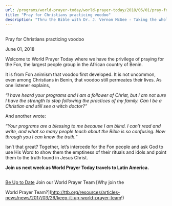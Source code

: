 ```yaml
---
url: /programs/world-prayer-today/world-prayer-today/2018/06/01/pray-for-christians-practicing-voodoo
title: "Pray for Christians practicing voodoo"
description: "Thru the Bible with Dr. J. Vernon McGee - Taking the whole Word to the whole world"
---
```







## 
 Pray for Christians practicing voodoo


June 01, 2018




Welcome to World Prayer Today where we have the privilege of praying for the Fon, the largest people group in the African country of Benin. 


It is from Fon animism that voodoo first developed. It is not uncommon, even among Christians in Benin, that voodoo still permeates their lives. As one listener explains,


*“I have heard your programs and I am a follower of Christ, but I am not sure I have the strength to stop following the practices of my family. Can I be a Christian and still see a witch doctor?”* 


And another wrote: 


*“Your programs are a blessing to me because I am blind. I can’t read and write, and what so many people teach about the Bible is so confusing. Now through you I can know the truth.”*


Isn’t that great? Together, let’s intercede for the Fon people and ask God to use His Word to show them the emptiness of their rituals and idols and point them to the truth found in Jesus Christ. 


**Join us next week as World Prayer Today travels to Latin America.** 







## 




[Be Up to Date](http://feeds.feedburner.com/WorldPrayerToday "World Prayer Today RSS Feed")
Join our World Prayer Team
[Why join the  

World Prayer Team?](http://ttb.org/resources/articles-news/news/2017/03/26/keep-it-up-world-prayer-team!)




